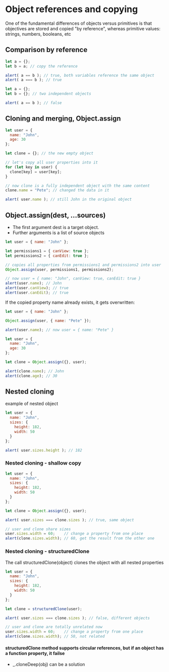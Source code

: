 # Object references and copying
One of the fundamental differences of objects versus primitives is that objectives are stored and copied "by reference", whereas primitive values: strings, numbers, booleans, etc

## Comparison by reference
```javascript
let a = {};
let b = a; // copy the reference

alert( a == b ); // true, both variables reference the same object
alert( a === b ); // true
```
```javascript
let a = {};
let b = {}; // two independent objects

alert( a == b ); // false
```

## Cloning and merging, Object.assign
```javascript
let user = {
  name: "John",
  age: 30
};

let clone = {}; // the new empty object

// let's copy all user properties into it
for (let key in user) {
  clone[key] = user[key];
}

// now clone is a fully independent object with the same content
clone.name = "Pete"; // changed the data in it

alert( user.name ); // still John in the original object
```

## Object.assign(dest, ...sources)
* The first argument dest is a target object.
* Further arguments is a list of source objects

```javascript
let user = { name: "John" };

let permissions1 = { canView: true };
let permissions2 = { canEdit: true };

// copies all properties from permissions1 and permissions2 into user
Object.assign(user, permissions1, permissions2);

// now user = { name: "John", canView: true, canEdit: true }
alert(user.name); // John
alert(user.canView); // true
alert(user.canEdit); // true
```

If the copied property name already exists, it gets overwritten:
```javascript
let user = { name: "John" };

Object.assign(user, { name: "Pete" });

alert(user.name); // now user = { name: "Pete" }
```
```javascript
let user = {
  name: "John",
  age: 30
};

let clone = Object.assign({}, user);

alert(clone.name); // John
alert(clone.age); // 30
```

## Nested cloning
example of nested object
```javascript
let user = {
  name: "John",
  sizes: {
    height: 182,
    width: 50
  }
};

alert( user.sizes.height ); // 182
```
### Nested cloning - shallow copy
```javascript
let user = {
  name: "John",
  sizes: {
    height: 182,
    width: 50
  }
};

let clone = Object.assign({}, user);

alert( user.sizes === clone.sizes ); // true, same object

// user and clone share sizes
user.sizes.width = 60;    // change a property from one place
alert(clone.sizes.width); // 60, get the result from the other one
```

### Nested cloning - structuredClone
The call structuredClone(object) clones the object with all nested properties
```javascript
let user = {
  name: "John",
  sizes: {
    height: 182,
    width: 50
  }
};

let clone = structuredClone(user);

alert( user.sizes === clone.sizes ); // false, different objects

// user and clone are totally unrelated now
user.sizes.width = 60;    // change a property from one place
alert(clone.sizes.width); // 50, not related
```
#### structuredClone method supports circular references, but if an object has a function property, it failse
* _.cloneDeep(obj) <lodash> can be a solution
